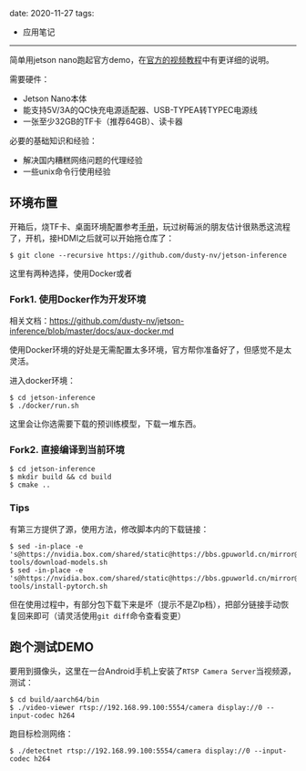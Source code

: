 date: 2020-11-27
tags:

- 应用笔记

---

简单用jetson nano跑起官方demo，在[官方的视频教程](https://www.youtube.com/watch?v=QXIwdsyK7Rw&list=PL5B692fm6--uQRRDTPsJDp4o0xbzkoyf8&index=9)中有更详细的说明。

<!--more-->

需要硬件：

- Jetson Nano本体
- 能支持5V/3A的QC快充电源适配器、USB-TYPEA转TYPEC电源线
- 一张至少32GB的TF卡（推荐64GB）、读卡器

必要的基础知识和经验：

- 解决国内糟糕网络问题的代理经验
- 一些unix命令行使用经验

## 环境布置

开箱后，烧TF卡、桌面环境配置参考[手册](https://developer.nvidia.com/embedded/learn/jetson-nano-2gb-devkit-user-guide)，玩过树莓派的朋友估计很熟悉这流程了，开机，接HDMI之后就可以开始拖仓库了：

```
$ git clone --recursive https://github.com/dusty-nv/jetson-inference
```

这里有两种选择，使用Docker或者

### Fork1. 使用Docker作为开发环境

相关文档：https://github.com/dusty-nv/jetson-inference/blob/master/docs/aux-docker.md

使用Docker环境的好处是无需配置太多环境，官方帮你准备好了，但感觉不是太灵活。

进入docker环境：

```
$ cd jetson-inference
$ ./docker/run.sh
```

这里会让你选需要下载的预训练模型，下载一堆东西。


### Fork2. 直接编译到当前环境

```
$ cd jetson-inference
$ mkdir build && cd build
$ cmake ..
```

### Tips

有第三方提供了源，使用方法，修改脚本内的下载链接：

```
$ sed -in-place -e 's@https://nvidia.box.com/shared/static@https://bbs.gpuworld.cn/mirror@g' tools/download-models.sh 
$ sed -in-place -e 's@https://nvidia.box.com/shared/static@https://bbs.gpuworld.cn/mirror@g' tools/install-pytorch.sh
```

但在使用过程中，有部分包下载下来是坏（提示不是ZIp档），把部分链接手动恢复回来即可（请灵活使用`git diff`命令查看变更）

## 跑个测试DEMO

要用到摄像头，这里在一台Android手机上安装了`RTSP Camera Server`当视频源，测试：

```
$ cd build/aarch64/bin
$ ./video-viewer rtsp://192.168.99.100:5554/camera display://0 --input-codec h264
```

跑目标检测网络：

```
$ ./detectnet rtsp://192.168.99.100:5554/camera display://0 --input-codec h264
```